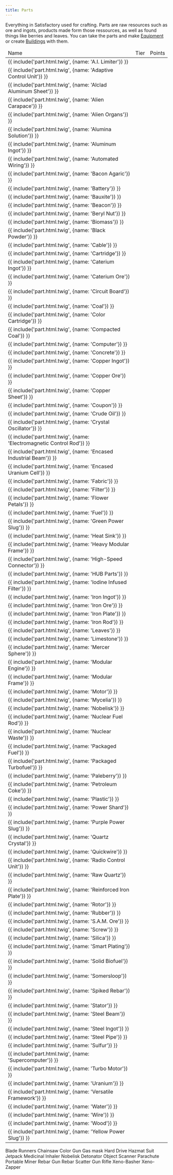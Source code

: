 ```yaml
---
title: Parts
---
```


Everything in Satisfactory used for crafting. Parts are raw resources such as ore and ingots, products made form those ressources, as well as found things like berries and leaves. You can take the parts and make [Equipment](/equipment.html) or create [Buildings](/buildings.html) with them.

<table>
    <thead>
        <tr>
            <td>Name</td>
            <td>Tier</td>
            <td>Points</td>
        </tr>
    </thead>
    <tbody>
        <tr>
            <td>{{ include('part.html.twig', {name: 'A.I. Limiter'}) }}</td>
            <td></td>
            <td></td>
        </tr>
        <tr>
            <td>{{ include('part.html.twig', {name: 'Adaptive Control Unit'}) }}</td>
            <td></td>
            <td></td>
        </tr>
        <tr>
            <td>{{ include('part.html.twig', {name: 'Alclad Aluminum Sheet'}) }}</td>
            <td></td>
            <td></td>
        </tr>
        <tr>
            <td>{{ include('part.html.twig', {name: 'Alien Carapace'}) }}</td>
            <td></td>
            <td></td>
        </tr>
        <tr>
            <td>{{ include('part.html.twig', {name: 'Alien Organs'}) }}</td>
            <td></td>
            <td></td>
        </tr>
        <tr>
            <td>{{ include('part.html.twig', {name: 'Alumina Solution'}) }}</td>
            <td></td>
            <td></td>
        </tr>
        <tr>
            <td>{{ include('part.html.twig', {name: 'Aluminum Ingot'}) }}</td>
            <td></td>
            <td></td>
        </tr>
        <tr>
            <td>{{ include('part.html.twig', {name: 'Automated Wiring'}) }}</td>
            <td></td>
            <td></td>
        </tr>
        <tr>
            <td>{{ include('part.html.twig', {name: 'Bacon Agaric'}) }}</td>
            <td></td>
            <td></td>
        </tr>
        <tr>
            <td>{{ include('part.html.twig', {name: 'Battery'}) }}</td>
            <td></td>
            <td></td>
        </tr>
        <tr>
            <td>{{ include('part.html.twig', {name: 'Bauxite'}) }}</td>
            <td></td>
            <td></td>
        </tr>
        <tr>
            <td>{{ include('part.html.twig', {name: 'Beacon'}) }}</td>
            <td></td>
            <td></td>
        </tr>
        <tr>
            <td>{{ include('part.html.twig', {name: 'Beryl Nut'}) }}</td>
            <td></td>
            <td></td>
        </tr>
        <tr>
            <td>{{ include('part.html.twig', {name: 'Biomass'}) }}</td>
            <td></td>
            <td></td>
        </tr>
        <tr>
            <td>{{ include('part.html.twig', {name: 'Black Powder'}) }}</td>
            <td></td>
            <td></td>
        </tr>
        <tr>
            <td>{{ include('part.html.twig', {name: 'Cable'}) }}</td>
            <td></td>
            <td></td>
        </tr>
        <tr>
            <td>{{ include('part.html.twig', {name: 'Cartridge'}) }}</td>
            <td></td>
            <td></td>
        </tr>
        <tr>
            <td>{{ include('part.html.twig', {name: 'Caterium Ingot'}) }}</td>
            <td></td>
            <td></td>
        </tr>
        <tr>
            <td>{{ include('part.html.twig', {name: 'Caterium Ore'}) }}</td>
            <td></td>
            <td></td>
        </tr>
        <tr>
            <td>{{ include('part.html.twig', {name: 'Circuit Board'}) }}</td>
            <td></td>
            <td></td>
        </tr>
        <tr>
            <td>{{ include('part.html.twig', {name: 'Coal'}) }}</td>
            <td></td>
            <td></td>
        </tr>
        <tr>
            <td>{{ include('part.html.twig', {name: 'Color Cartridge'}) }}</td>
            <td></td>
            <td></td>
        </tr>
        <tr>
            <td>{{ include('part.html.twig', {name: 'Compacted Coal'}) }}</td>
            <td></td>
            <td></td>
        </tr>
        <tr>
            <td>{{ include('part.html.twig', {name: 'Computer'}) }}</td>
            <td></td>
            <td></td>
        </tr>
        <tr>
            <td>{{ include('part.html.twig', {name: 'Concrete'}) }}</td>
            <td></td>
            <td></td>
        </tr>
        <tr>
            <td>{{ include('part.html.twig', {name: 'Copper Ingot'}) }}</td>
            <td></td>
            <td></td>
        </tr>
        <tr>
            <td>{{ include('part.html.twig', {name: 'Copper Ore'}) }}</td>
            <td></td>
            <td></td>
        </tr>
        <tr>
            <td>{{ include('part.html.twig', {name: 'Copper Sheet'}) }}</td>
            <td></td>
            <td></td>
        </tr>
        <tr>
            <td>{{ include('part.html.twig', {name: 'Coupon'}) }}</td>
            <td></td>
            <td></td>
        </tr>
        <tr>
            <td>{{ include('part.html.twig', {name: 'Crude Oil'}) }}</td>
            <td></td>
            <td></td>
        </tr>
        <tr>
            <td>{{ include('part.html.twig', {name: 'Crystal Oscillator'}) }}</td>
            <td></td>
            <td></td>
        </tr>
        <tr>
            <td>{{ include('part.html.twig', {name: 'Electromagnetic Control Rod'}) }}</td>
            <td></td>
            <td></td>
        </tr>
        <tr>
            <td>{{ include('part.html.twig', {name: 'Encased Industrial Beam'}) }}</td>
            <td></td>
            <td></td>
        </tr>
        <tr>
            <td>{{ include('part.html.twig', {name: 'Encased Uranium Cell'}) }}</td>
            <td></td>
            <td></td>
        </tr>
        <tr>
            <td>{{ include('part.html.twig', {name: 'Fabric'}) }}</td>
            <td></td>
            <td></td>
        </tr>
        <tr>
            <td>{{ include('part.html.twig', {name: 'Filter'}) }}</td>
            <td></td>
            <td></td>
        </tr>
        <tr>
            <td>{{ include('part.html.twig', {name: 'Flower Petals'}) }}</td>
            <td></td>
            <td></td>
        </tr>
        <tr>
            <td>{{ include('part.html.twig', {name: 'Fuel'}) }}</td>
            <td></td>
            <td></td>
        </tr>
        <tr>
            <td>{{ include('part.html.twig', {name: 'Green Power Slug'}) }}</td>
            <td></td>
            <td></td>
        </tr>
        <tr>
            <td>{{ include('part.html.twig', {name: 'Heat Sink'}) }}</td>
            <td></td>
            <td></td>
        </tr>
        <tr>
            <td>{{ include('part.html.twig', {name: 'Heavy Modular Frame'}) }}</td>
            <td></td>
            <td></td>
        </tr>
        <tr>
            <td>{{ include('part.html.twig', {name: 'High-Speed Connector'}) }}</td>
            <td></td>
            <td></td>
        </tr>
        <tr>
            <td>{{ include('part.html.twig', {name: 'HUB Parts'}) }}</td>
            <td></td>
            <td></td>
        </tr>
        <tr>
            <td>{{ include('part.html.twig', {name: 'Iodine Infused Filter'}) }}</td>
            <td></td>
            <td></td>
        </tr>
        <tr>
            <td>{{ include('part.html.twig', {name: 'Iron Ingot'}) }}</td>
            <td></td>
            <td></td>
        </tr>
        <tr>
            <td>{{ include('part.html.twig', {name: 'Iron Ore'}) }}</td>
            <td></td>
            <td></td>
        </tr>
        <tr>
            <td>{{ include('part.html.twig', {name: 'Iron Plate'}) }}</td>
            <td></td>
            <td></td>
        </tr>
        <tr>
            <td>{{ include('part.html.twig', {name: 'Iron Rod'}) }}</td>
            <td></td>
            <td></td>
        </tr>
        <tr>
            <td>{{ include('part.html.twig', {name: 'Leaves'}) }}</td>
            <td></td>
            <td></td>
        </tr>
        <tr>
            <td>{{ include('part.html.twig', {name: 'Limestone'}) }}</td>
            <td></td>
            <td></td>
        </tr>
        <tr>
            <td>{{ include('part.html.twig', {name: 'Mercer Sphere'}) }}</td>
            <td></td>
            <td></td>
        </tr>
        <tr>
            <td>{{ include('part.html.twig', {name: 'Modular Engine'}) }}</td>
            <td></td>
            <td></td>
        </tr>
        <tr>
            <td>{{ include('part.html.twig', {name: 'Modular Frame'}) }}</td>
            <td></td>
            <td></td>
        </tr>
        <tr>
            <td>{{ include('part.html.twig', {name: 'Motor'}) }}</td>
            <td></td>
            <td></td>
        </tr>
        <tr>
            <td>{{ include('part.html.twig', {name: 'Mycelia'}) }}</td>
            <td></td>
            <td></td>
        </tr>
        <tr>
            <td>{{ include('part.html.twig', {name: 'Nobelisk'}) }}</td>
            <td></td>
            <td></td>
        </tr>
        <tr>
            <td>{{ include('part.html.twig', {name: 'Nuclear Fuel Rod'}) }}</td>
            <td></td>
            <td></td>
        </tr>
        <tr>
            <td>{{ include('part.html.twig', {name: 'Nuclear Waste'}) }}</td>
            <td></td>
            <td></td>
        </tr>
        <tr>
            <td>{{ include('part.html.twig', {name: 'Packaged Fuel'}) }}</td>
            <td></td>
            <td></td>
        </tr>
        <tr>
            <td>{{ include('part.html.twig', {name: 'Packaged Turbofuel'}) }}</td>
            <td></td>
            <td></td>
        </tr>
        <tr>
            <td>{{ include('part.html.twig', {name: 'Paleberry'}) }}</td>
            <td></td>
            <td></td>
        </tr>
        <tr>
            <td>{{ include('part.html.twig', {name: 'Petroleum Coke'}) }}</td>
            <td></td>
            <td></td>
        </tr>
        <tr>
            <td>{{ include('part.html.twig', {name: 'Plastic'}) }}</td>
            <td></td>
            <td></td>
        </tr>
        <tr>
            <td>{{ include('part.html.twig', {name: 'Power Shard'}) }}</td>
            <td></td>
            <td></td>
        </tr>
        <tr>
            <td>{{ include('part.html.twig', {name: 'Purple Power Slug'}) }}</td>
            <td></td>
            <td></td>
        </tr>
        <tr>
            <td>{{ include('part.html.twig', {name: 'Quartz Crystal'}) }}</td>
            <td></td>
            <td></td>
        </tr>
        <tr>
            <td>{{ include('part.html.twig', {name: 'Quickwire'}) }}</td>
            <td></td>
            <td></td>
        </tr>
        <tr>
            <td>{{ include('part.html.twig', {name: 'Radio Control Unit'}) }}</td>
            <td></td>
            <td></td>
        </tr>
        <tr>
            <td>{{ include('part.html.twig', {name: 'Raw Quartz'}) }}</td>
            <td></td>
            <td></td>
        </tr>
        <tr>
            <td>{{ include('part.html.twig', {name: 'Reinforced Iron Plate'}) }}</td>
            <td></td>
            <td></td>
        </tr>
        <tr>
            <td>{{ include('part.html.twig', {name: 'Rotor'}) }}</td>
            <td></td>
            <td></td>
        </tr>
        <tr>
            <td>{{ include('part.html.twig', {name: 'Rubber'}) }}</td>
            <td></td>
            <td></td>
        </tr>
        <tr>
            <td>{{ include('part.html.twig', {name: 'S.A.M. Ore'}) }}</td>
            <td></td>
            <td></td>
        </tr>
        <tr>
            <td>{{ include('part.html.twig', {name: 'Screw'}) }}</td>
            <td></td>
            <td></td>
        </tr>
        <tr>
            <td>{{ include('part.html.twig', {name: 'Silica'}) }}</td>
            <td></td>
            <td></td>
        </tr>
        <tr>
            <td>{{ include('part.html.twig', {name: 'Smart Plating'}) }}</td>
            <td></td>
            <td></td>
        </tr>
        <tr>
            <td>{{ include('part.html.twig', {name: 'Solid Biofuel'}) }}</td>
            <td></td>
            <td></td>
        </tr>
        <tr>
            <td>{{ include('part.html.twig', {name: 'Somersloop'}) }}</td>
            <td></td>
            <td></td>
        </tr>
        <tr>
            <td>{{ include('part.html.twig', {name: 'Spiked Rebar'}) }}</td>
            <td></td>
            <td></td>
        </tr>
        <tr>
            <td>{{ include('part.html.twig', {name: 'Stator'}) }}</td>
            <td></td>
            <td></td>
        </tr>
        <tr>
            <td>{{ include('part.html.twig', {name: 'Steel Beam'}) }}</td>
            <td></td>
            <td></td>
        </tr>
        <tr>
            <td>{{ include('part.html.twig', {name: 'Steel Ingot'}) }}</td>
            <td></td>
            <td></td>
        </tr>
        <tr>
            <td>{{ include('part.html.twig', {name: 'Steel Pipe'}) }}</td>
            <td></td>
            <td></td>
        </tr>
        <tr>
            <td>{{ include('part.html.twig', {name: 'Sulfur'}) }}</td>
            <td></td>
            <td></td>
        </tr>
        <tr>
            <td>{{ include('part.html.twig', {name: 'Supercomputer'}) }}</td>
            <td></td>
            <td></td>
        </tr>
        <tr>
            <td>{{ include('part.html.twig', {name: 'Turbo Motor'}) }}</td>
            <td></td>
            <td></td>
        </tr>
        <tr>
            <td>{{ include('part.html.twig', {name: 'Uranium'}) }}</td>
            <td></td>
            <td></td>
        </tr>
        <tr>
            <td>{{ include('part.html.twig', {name: 'Versatile Framework'}) }}</td>
            <td></td>
            <td></td>
        </tr>
        <tr>
            <td>{{ include('part.html.twig', {name: 'Water'}) }}</td>
            <td></td>
            <td></td>
        </tr>
        <tr>
            <td>{{ include('part.html.twig', {name: 'Wire'}) }}</td>
            <td></td>
            <td></td>
        </tr>
        <tr>
            <td>{{ include('part.html.twig', {name: 'Wood'}) }}</td>
            <td></td>
            <td></td>
        </tr>
        <tr>
            <td>{{ include('part.html.twig', {name: 'Yellow Power Slug'}) }}</td>
            <td></td>
            <td></td>
        </tr>
    </tbody>
</table>


Blade Runners
Chainsaw
Color Gun
Gas mask
Hard Drive
Hazmat Suit
Jetpack
Medicinal Inhaler
Nobelisk Detonator
Object Scanner
Parachute
Portable Miner
Rebar Gun
Rebar Scatter Gun
Rifle
Xeno-Basher
Xeno-Zapper
